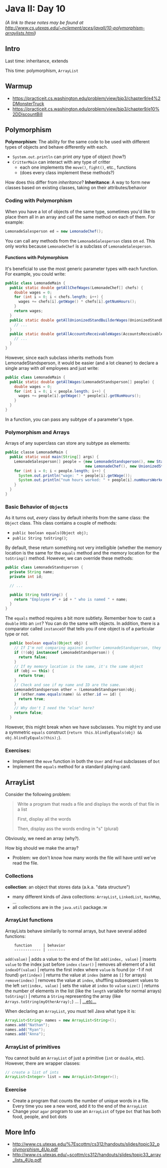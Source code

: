 # Java II: Day 10
*(A link to these notes may be found at http://www.cs.utexas.edu/~nclement/aces/javaII/10-polymorphism-arraylists.html)*

## Intro

Last time: inheritance, extends

This time: polymorphism, `ArrayList`

## Warmup

 - https://practiceit.cs.washington.edu/problem/view/bjp3/chapter9/e4%2DMonsterTruck
 - https://practiceit.cs.washington.edu/problem/view/bjp3/chapter9/e10%2DDiscountBill

## Polymorphism
**Polymorphism**: The ability for the same code to be used with different types of objects and behave differently with each.
 - `System.out.println` can print *any* type of object (how?)
 - `CritterMain` can interact with any type of critter
   - each one implements the `move()`, `fight()`, etc., functions
   - (does every class implement these methods?)

How does this differ from *inheritance*?
**Inheritance**: A way to form new classes based on existing classes, taking on their attributes/behavior

### Coding with Polymorphism
When you have a lot of objects of the same type, sometimes you'd like to place them all in an array and call the same method on each of them. For example:

```java
LemonadeSalesperson ed = new LemonadeChef();
```
You can call any methods from the `LemonadeSalesperson` class on `ed`. This only works because `LemonadeChef` is a subclass of `LemonadeSalesperson`.

#### Functions with Polymorphism
It's beneficial to use the most generic parameter types with each function. For example, you could write:
```java
public class LemonadeMain {
  public static double getAllChefWages(LemonadeChef[] chefs) {
    double wages = 0;
    for (int i = 0; i < chefs.length; i++) {
      wages += chefs[i].getWage() * chefs[i].getNumHours();
    }
    return wages;
  }
  public static double getAllUnionizedStandBuilderWages(UnionizedStandBuilder[] usbs) {
    // ...
  }
  public static double getAllAccountsReceivableWages(AccountsReceivable[] ars) {
    // ...
  }
}
```
However, since each subclass inherits methods from LemonadeStandsperson, it would be easier (and a lot cleaner) to declare a single array with *all* employees and just write:
```java
public class LemonadeMain {
  public static double getAllWages(LemonadeStandsperson[] people) {
    double wages = 0;
    for (int i = 0; i < people.length; i++) {
      wages += people[i].getWage() * people[i].getNumHours();
    }
  }
}
```
In a function, you can pass any subtype of a parameter's type.

### Polymorphism and Arrays
Arrays of any superclass can store any subtype as elements:
```java
public classe LemonadeMain {
  public static void main(String[] args) {
    LemonadeSalesperson[] people = {new LemonadeStandsperson(), new StandBuilder(),
                                    new LemonadeChef(), new UnionizedStandBuilder()};
    for (int i = 0; i < people.length; i++) {
      System.out.println("wage: " + people[i].getWage());
      System.out.println("num hours worked: " + people[i].numHoursWorked());
    }
  }
}
```

### Basic Behavior of `Object`s
As it turns out, *every* class by default inherits from the same class: the `Object` class. This class contains a couple of methods:
 - `public boolean equals(Object obj);`
 - `public String toString()`;

By default, these return something not very intelligible (whether the memory location is the same for the `equals` method and the memory location for the `toString()` method. However, we can override these methods:
```java
public class LemonadeStandsperson {
  private String name;
  private int id;

  // ...

  public String toString() {
    return "Employee #" + id + " who is named " + name;
  }
}
```
The `equals` method requires a bit more subtlety. Remember how to cast a `double` into an `int`? You can do the same with objects. In addition, there is a comparator called `instanceOf` that tells you if one object is of a particular type or not.
```java
  public boolean equals(Object obj) {
    // If I'm not comparing against another LemonadeStandsperson, they're not the same.
    if (!(obj instanceof LemonadeStandsperson)) {
      return false;
    }
    // If my memory location is the same, it's the same object
    if (obj == this) {
      return true;
    }
    // Check and see if my name and ID are the same.
    LemonadeStandsperson other = (LemonadeStandsperson)obj;
    if (other.name.equals(name) && other.id == id) {
      return true;
    }
    // Why don't I need the "else" here?
    return false;
  }
```
However, this might break when we have subclasses. You might try and use a symmetric `equals` construct (`return this.blindlyEquals(obj) && obj.blindlyEquals(this);`).

### Exercises:
 - Implement the `move` function in both the `User` and `Food` subclasses of `Dot`
 - Implement the `equals` method for a standard playing card.

## ArrayList
Consider the following problem:
> Write a program that reads a file and displays the words of that file in a list
> 
> First, display all the words
>
> Then, display ass the words ending in "s" (plural)

Obviously, we need an array (why?).

How big should we make the array?
 - Problem: we don't know how many words the file will have until we've read the file.

### Collections
**collection**: an object that stores data (a.k.a. "data structure")
 - many different kinds of Java collections: `ArrayList`, `LinkedList`, `HashMap`, ...
 - all collections are in the `java.util` package.:w

### ArrayList functions
ArrayLists behave similarily to normal arrays, but have several added functions:

        function     | behavior
        ------------ | -------- 
 `add(value)`        | adds a value to the end of the list 
 `add(index, value)` | inserts `value` to the index just before `index` 
 `clear()`           | removes all element of a list 
 `indexOf(value)`    | returns the first index where `value` is found (or -1 if not found) 
 `get(index)`        | returns the value at `index` (same as `[]` for arrays) 
 `remove(index)`     | removes the value at `index`, shuffling subsequent values to the left 
 `set(index, value)` | sets the value at `index` to `value` 
 `size()`            | returns the number of elements in the list (like the `length` variable for normal arrays) 
 `toString()`        | returns a `String` representing the array (like `Arrays.toString(myOtherArray);`) 
 ...                 | [...etc...](https://docs.oracle.com/javase/7/docs/api/java/util/ArrayList.html)

When declaring an `ArrayList`, you must tell Java what type it is:
```java
ArrayList<String> names = new ArrayList<String>();
names.add("Nathan");
names.add("Ryan");
names.add("Anna");
```

### ArrayList of primitives
You cannot build an `ArrayList` of just a primitive (`int` or `double`, etc). However, there are wrapper classes:
```java
// create a list of ints
ArrayList<Integer> list = new ArrayList<Integer>();
```

### Exercise
 - Create a program that counts the number of unique words in a file. Every time you see a new word, add it to the end of the `ArrayList`
 - Change your `agar` program to use an `ArrayList` of type `Dot` that has both food, people, and bot dots

## More Info
 - http://www.cs.utexas.edu/%7Escottm/cs312/handouts/slides/topic32_polymorphism_4Up.pdf
 - http://www.cs.utexas.edu/~scottm/cs312/handouts/slides/topic33_array_lists_4Up.pdf
